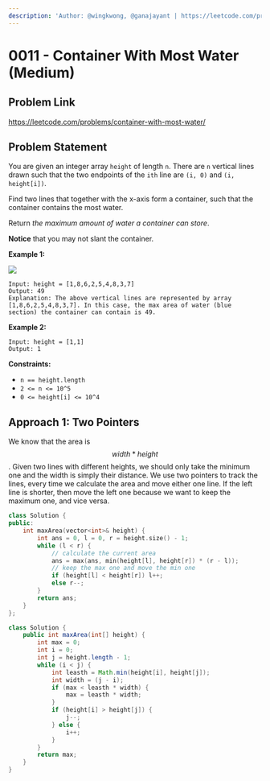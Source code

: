 ```yaml
---
description: 'Author: @wingkwong, @ganajayant | https://leetcode.com/problems/container-with-most-water/'
---
```


# 0011 - Container With Most Water (Medium)

## Problem Link

https://leetcode.com/problems/container-with-most-water/

## Problem Statement

You are given an integer array `height` of length `n`. There are `n` vertical lines drawn such that the two endpoints of the `ith` line are `(i, 0)` and `(i, height[i])`.

Find two lines that together with the x-axis form a container, such that the container contains the most water.

Return _the maximum amount of water a container can store_.

**Notice** that you may not slant the container.

**Example 1:**

![](https://s3-lc-upload.s3.amazonaws.com/uploads/2018/07/17/question\_11.jpg)

```
Input: height = [1,8,6,2,5,4,8,3,7]
Output: 49
Explanation: The above vertical lines are represented by array [1,8,6,2,5,4,8,3,7]. In this case, the max area of water (blue section) the container can contain is 49.
```

**Example 2:**

```
Input: height = [1,1]
Output: 1
```

**Constraints:**

* `n == height.length`
* `2 <= n <= 10^5`
* `0 <= height[i] <= 10^4`

## Approach 1: Two Pointers

We know that the area is $$width * height$$. Given two lines with different heights, we should only take the minimum one and the width is simply their distance. We use two pointers to track the lines, every time we calculate the area and move either one line. If the left line is shorter, then move the left one because we want to keep the maximum one, and vice versa.


<Tabs>
<TabItem value="cpp" label="C++">
<SolutionAuthor name="@wingkwong"/>

```cpp
class Solution {
public:
    int maxArea(vector<int>& height) {
        int ans = 0, l = 0, r = height.size() - 1;
        while (l < r) {
            // calculate the current area
            ans = max(ans, min(height[l], height[r]) * (r - l));
            // keep the max one and move the min one
            if (height[l] < height[r]) l++;
            else r--;
        }
        return ans;
    }
};
```
</TabItem>

<TabItem value="java" label="Java">
<SolutionAuthor name="@ganajayant"/>

```java
class Solution {
    public int maxArea(int[] height) {
        int max = 0;
        int i = 0;
        int j = height.length - 1;
        while (i < j) {
            int leasth = Math.min(height[i], height[j]);
            int width = (j - i);
            if (max < leasth * width) {
                max = leasth * width;
            }
            if (height[i] > height[j]) {
                j--;
            } else {
                i++;
            }
        }
        return max;
    }
}
```
</TabItem>
</Tabs>
